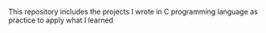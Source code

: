 This repository includes the projects I wrote in C programming language as practice to apply what I learned
